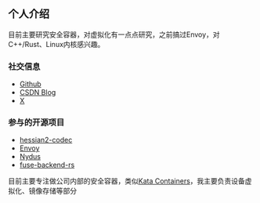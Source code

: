 ## 个人介绍

目前主要研究安全容器，对虚拟化有一点点研究，之前搞过Envoy，对C++/Rust、Linux内核感兴趣。


### 社交信息

* [Github](https://github.com/zyfjeff)
* [CSDN Blog](https://blog.csdn.net/zhangyifei216)
* [X](https://x.com/zyfjeff)


### 参与的开源项目

* [hessian2-codec](https://github.com/alibaba/hessian2-codec)
* [Envoy](https://github.com/envoyproxy/envoy/pulls?q=is%3Apr+author%3Azyfjeff+is%3Aclosed)
* [Nydus](https://github.com/dragonflyoss/nydus/pulls?q=is%3Apr+is%3Aclosed+author%3Azyfjeff)
* [fuse-backend-rs](https://github.com/cloud-hypervisor/fuse-backend-rs/pulls?q=is%3Apr+author%3Azyfjeff+is%3Aclosed)


目前主要专注做公司内部的安全容器，类似[Kata Containers](https://github.com/kata-containers)，我主要负责设备虚拟化、镜像存储等部分
